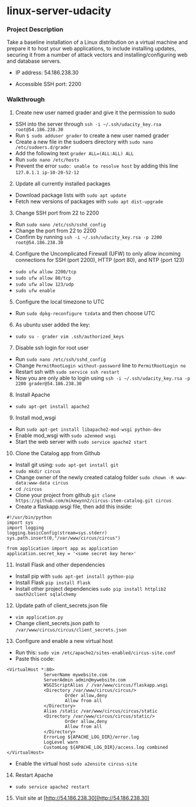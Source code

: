# linux-server-udacity

### Project Description

Take a baseline installation of a Linux distribution on a virtual machine and prepare it to host your web applications, to include installing updates, securing it from a number of attack vectors and installing/configuring web and database servers.

- IP address: 54.186.238.30

- Accessible SSH port: 2200

### Walkthrough

1. Create new user named grader and give it the permission to sudo
  - SSH into the server through `ssh -i ~/.ssh/udacity_key.rsa root@54.186.238.30`
  - Run `$ sudo adduser grader` to create a new user named grader
  - Create a new file in the sudoers directory with `sudo nano /etc/sudoers.d/grader`
  - Add the following text `grader ALL=(ALL:ALL) ALL`
  - Run `sudo nano /etc/hosts`
  - Prevent the error `sudo: unable to resolve host` by adding this line `127.0.1.1 ip-10-20-52-12`
   
2. Update all currently installed packages
  - Download package lists with `sudo apt update`
  - Fetch new versions of packages with `sudo apt dist-upgrade`

3. Change SSH port from 22 to 2200
  - Run `sudo nano /etc/ssh/sshd_config`
  - Change the port from 22 to 2200
  - Confirm by running `ssh -i ~/.ssh/udacity_key.rsa -p 2200 root@54.186.238.30`
  
4. Configure the Uncomplicated Firewall (UFW) to only allow incoming connections for SSH (port 2200), HTTP (port 80), and NTP (port 123)
  - `sudo ufw allow 2200/tcp`
  - `sudo ufw allow 80/tcp`
  - `sudo ufw allow 123/udp`
  - `sudo ufw enable`
  
5. Configure the local timezone to UTC
  - Run `sudo dpkg-reconfigure tzdata` and then choose UTC
 
6. As ubuntu user added the key:
  - `sudo su - grader vim .ssh/authorized_keys`

7. Disable ssh login for root user
  - Run `sudo nano /etc/ssh/sshd_config`
  - Change `PermitRootLogin without-password` line to `PermitRootLogin no`
  - Restart ssh with `sudo service ssh restart`
  - Now you are only able to login using `ssh -i ~/.ssh/udacity_key.rsa -p 2200 grader@54.186.238.30`
 
8. Install Apache
  - `sudo apt-get install apache2`

9. Install mod_wsgi
  - Run `sudo apt-get install libapache2-mod-wsgi python-dev`
  - Enable mod_wsgi with `sudo a2enmod wsgi`
  - Start the web server with `sudo service apache2 start`

  
10. Clone the Catalog app from Github
  - Install git using: `sudo apt-get install git`
  - `sudo mkdir circus`
  - Change owner of the newly created catalog folder `sudo chown -R www-data:www-data circus`
  - `cd /circus`
  - Clone your project from github `git clone https://github.com/mikewynn2/circus-item-catalog.git circus`
  - Create a flaskapp.wsgi file, then add this inside:
  ```
  #!/usr/bin/python
  import sys
  import logging
  logging.basicConfig(stream=sys.stderr)
  sys.path.insert(0,"/var/www/circus/circus")

from application import app as application
application.secret_key = '<some secret key here>'
```

11. Install Flask and other dependencies
  - Install pip with `sudo apt-get install python-pip`
  - Install Flask `pip install Flask`
  - Install other project dependencies `sudo pip install httplib2 oauth2client sqlalchemy`

12. Update path of client_secrets.json file
  - `vim application.py`
  - Change client_secrets.json path to `/var/www/circus/circus/client_secrets.json`
  
13. Configure and enable a new virtual host
  - Run this: `sudo vim /etc/apache2/sites-enabled/circus-site.conf`
  - Paste this code:  
  ```
 <VirtualHost *:80>
                ServerName mywebsite.com
                ServerAdmin admin@mywebsite.com
                WSGIScriptAlias / /var/www/circus/flaskapp.wsgi
                <Directory /var/www/circus/circus/>
                        Order allow,deny
                        Allow from all
                </Directory>
                Alias /static /var/www/circus/circus/static
                <Directory /var/www/circus/circus/static/>
                        Order allow,deny
                        Allow from all
                </Directory>
                ErrorLog ${APACHE_LOG_DIR}/error.log
                LogLevel warn
                CustomLog ${APACHE_LOG_DIR}/access.log combined
</VirtualHost>
  ```
  - Enable the virtual host `sudo a2ensite circus-site`

14. Restart Apache 
  - `sudo service apache2 restart`
  
15. Visit site at [http://54.186.238.30](http://54.186.238.30)
